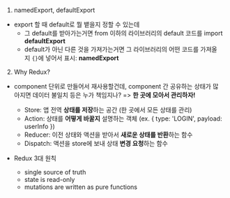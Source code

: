 1. namedExport, defaultExport
- export 할 때 default로 뭘 뱉을지 정할 수 있는데
  - 그 default를 받아가는거면 from 이하의 라이브러리의 default 코드를 import **defaultExport**
  - default가 아닌 다른 것을 가져가는거면 그 라이브러리의 어떤 코드를 가져올 지 `{}`에 넣어서 표시: **namedExport**

2. Why Redux?
- component 단위로 만들어서 재사용할건데, component 간 공유하는 상태가 많아지면 데이터 불일치 등은 누가 책임지나? => **한 곳에 모아서 관리하자!**
  - Store: 앱 전역 **상태를 저장**하는 공간 (한 곳에서 모든 상태를 관리)
  - Action: 상태를 **어떻게 바꿀지** 설명하는 객체 (ex. { type: 'LOGIN', payload: userInfo })
  - Reducer: 이전 상태와 액션을 받아서 **새로운 상태를 반환**하는 함수
  - Dispatch: 액션을 store에 보내 상태 **변경 요청**하는 함수

- Redux 3대 원칙
  - single source of truth
  - state is read-only
  - mutations are written as pure functions